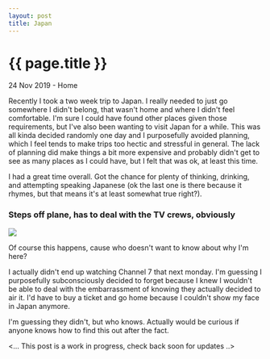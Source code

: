 ```yaml
---
layout: post
title: Japan
---
```


{{ page.title }}
================

<p class="meta">24 Nov 2019 - Home</p>

Recently I took a two week trip to Japan. I really needed to just go somewhere I didn't belong, that wasn't home and where I didn't feel comfortable. I'm sure I could have found other places given those requirements, but I've also been wanting to visit Japan for a while. This was all kinda decided randomly one day and I purposefully avoided planning, which I feel tends to make trips too hectic and stressful in general. The lack of planning did make things a bit more expensive and probably didn't get to see as many places as I could have, but I felt that was ok, at least this time.

I had a great time overall. Got the chance for plenty of thinking, drinking, and attempting speaking Japanese (ok the last one is there because it rhymes, but that means it's at least somewhat true right?).

### Steps off plane, has to deal with the TV crews, obviously

<img src="{{site.baseurl}}/images/why_did_you_come_to_japan.jpg">

Of course this happens, cause who doesn't want to know about why I'm here?

I actually didn't end up watching Channel 7 that next monday. I'm guessing I purposefully subconsciously decided to forget because I knew I wouldn't be able to deal with the embarrassment of knowing they actually decided to air it. I'd have to buy a ticket and go home because I couldn't show my face in Japan anymore.

I'm guessing they didn't, but who knows. Actually would be curious if anyone knows how to find this out after the fact.

<... This post is a work in progress, check back soon for updates ..>
